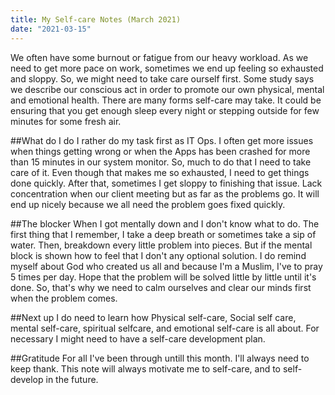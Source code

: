 ```yaml
---
title: My Self-care Notes (March 2021)
date: "2021-03-15"
---
```


We often have some burnout or fatigue from our heavy workload. As we need to get more pace on work, sometimes we end up feeling so exhausted and sloppy. So, we might need to take care ourself first. Some study says we describe our conscious act in order to promote our own physical, mental and emotional health. 
There are many forms self-care may take. It could be ensuring that you get enough sleep every night or stepping outside for few minutes for some fresh air.

##What do I do
I rather do my task first as IT Ops. I often get more issues when things getting wrong or when the Apps has been crashed for more than 15 minutes in our system monitor. So, much to do that I need to take care of it. Even though that makes me so exhausted, I need to get things done quickly. After that, sometimes I get sloppy to finishing that issue. Lack concentration when our client meeting but as far as the problems go. It will end up nicely because we all need the problem goes fixed quickly. 

##The blocker
When I got mentally down and I don't know what to do. The first thing that I remember, I take a deep breath or sometimes take a sip of water. Then, breakdown every little problem into pieces. But if the mental block is shown how to feel that I don't any optional solution. I do remind myself about God who created us all and because I'm a Muslim, I've to pray 5 times per day. Hope that the problem will be solved little by little until it's done. So, that's why we need to calm ourselves and clear our minds first when the problem comes.

##Next up
I do need to learn how Physical self-care, Social self care, mental self-care, spiritual selfcare, and emotional self-care is all about. For necessary I might need to have a self-care development plan. 

##Gratitude
For all I've been through untill this month. I'll always need to keep thank. This note will always motivate me to self-care, and to self-develop in the future.  


<!-- outliners -->

